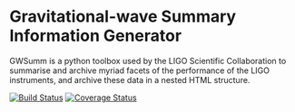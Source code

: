 Gravitational-wave Summary Information Generator
================================================

GWSumm is a python toolbox used by the LIGO Scientific Collaboration to summarise and archive myriad facets of the performance of the LIGO instruments, and archive these data in a nested HTML structure.

[![Build Status](https://travis-ci.org/gwpy/gwsumm.svg?branch=master)](https://travis-ci.org/gwpy/gwsumm)
[![Coverage Status](https://coveralls.io/repos/github/gwpy/gwsumm/badge.svg?branch=master)](https://coveralls.io/github/gwpy/gwsumm?branch=master)

